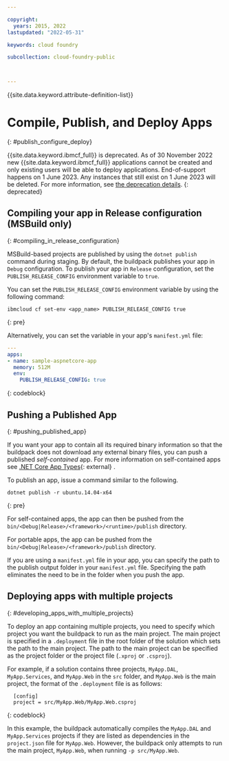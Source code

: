 ```yaml
---

copyright:
  years: 2015, 2022
lastupdated: "2022-05-31"

keywords: cloud foundry

subcollection: cloud-foundry-public



---
```



{{site.data.keyword.attribute-definition-list}}
 
# Compile, Publish, and Deploy Apps
{: #publish_configure_deploy}

{{site.data.keyword.ibmcf_full}} is deprecated. As of 30 November 2022 new {{site.data.keyword.ibmcf_full}} applications cannot be created and only existing users will be able to deploy applications. End-of-support happens on 1 June 2023. Any instances that still exist on 1 June 2023 will be deleted. For more information, see [the deprecation details](/docs/cloud-foundry-public?topic=cloud-foundry-public-deprecation).
{: deprecated}

## Compiling your app in Release configuration (MSBuild only)
{: #compiling_in_release_configuration}

MSBuild-based projects are published by using the `dotnet publish` command during staging.  By default, the buildpack publishes your app in `Debug` configuration.
To publish your app in `Release` configuration, set the `PUBLISH_RELEASE_CONFIG` environment variable to `true`.

You can set the `PUBLISH_RELEASE_CONFIG` environment variable by using the following command:

```text
ibmcloud cf set-env <app_name> PUBLISH_RELEASE_CONFIG true
```
{: pre}

Alternatively, you can set the variable in your app's `manifest.yml` file:

```yaml
---
apps:
- name: sample-aspnetcore-app
  memory: 512M
  env:
    PUBLISH_RELEASE_CONFIG: true
```
{: codeblock}

## Pushing a Published App
{: #pushing_published_app}

If you want your app to contain all its required binary information so that the buildpack does not download any
external binary files, you can push a published *self-contained* app.  For more information on self-contained apps see [.NET Core App Types](https://docs.microsoft.com/en-us/dotnet/articles/core/app-types){: external}
.

To publish an app, issue a command similar to the following.

```text
dotnet publish -r ubuntu.14.04-x64
```
{: pre}

For self-contained apps, the app can then be pushed from the `bin/<Debug|Release>/<framework>/<runtime>/publish` directory.

For portable apps, the app can be pushed from the `bin/<Debug|Release>/<framework>/publish` directory.

If you are using a `manifest.yml` file in your app, you can specify the path to the publish output folder in your `manifest.yml` file.  Specifying the path eliminates the need to be in the folder when you push the app.

## Deploying apps with multiple projects
{: #developing_apps_with_multiple_projects}

To deploy an app containing multiple projects, you need to specify which project you want the buildpack to run as the main project. The main project is specified in a `.deployment` file in the root folder of the solution which sets the path to the main project. The path to the main project can be specified as the project folder or the project file (`.xproj` or `.csproj`).

For example, if a solution contains three projects, `MyApp.DAL`, `MyApp.Services`, and `MyApp.Web` in the `src` folder, and `MyApp.Web` is the main project, the format of the `.deployment` file is as follows:

```text
  [config]
  project = src/MyApp.Web/MyApp.Web.csproj
```
{: codeblock}

In this example, the buildpack automatically compiles the `MyApp.DAL` and `MyApp.Services` projects if they are listed as dependencies in the `project.json` file for `MyApp.Web`.  However, the buildpack only attempts to run the main project, `MyApp.Web`, when running `-p src/MyApp.Web`.


